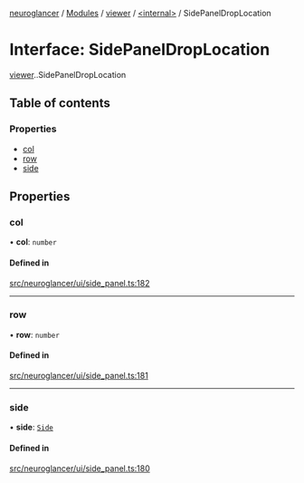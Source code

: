 [neuroglancer](../README.md) / [Modules](../modules.md) / [viewer](../modules/viewer.md) / [<internal\>](../modules/viewer._internal_.md) / SidePanelDropLocation

# Interface: SidePanelDropLocation

[viewer](../modules/viewer.md).[<internal>](../modules/viewer._internal_.md).SidePanelDropLocation

## Table of contents

### Properties

- [col](viewer._internal_.SidePanelDropLocation.md#col)
- [row](viewer._internal_.SidePanelDropLocation.md#row)
- [side](viewer._internal_.SidePanelDropLocation.md#side)

## Properties

### col

• **col**: `number`

#### Defined in

[src/neuroglancer/ui/side_panel.ts:182](https://github.com/ActiveBrainAtlas2/neuroglancer/blob/540617bc/src/neuroglancer/ui/side_panel.ts#L182)

___

### row

• **row**: `number`

#### Defined in

[src/neuroglancer/ui/side_panel.ts:181](https://github.com/ActiveBrainAtlas2/neuroglancer/blob/540617bc/src/neuroglancer/ui/side_panel.ts#L181)

___

### side

• **side**: [`Side`](../modules/image_user_layer._internal_.md#side)

#### Defined in

[src/neuroglancer/ui/side_panel.ts:180](https://github.com/ActiveBrainAtlas2/neuroglancer/blob/540617bc/src/neuroglancer/ui/side_panel.ts#L180)
